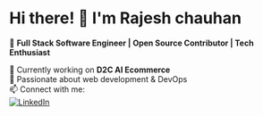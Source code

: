 # Hi there! 👋 I'm Rajesh chauhan

🚀 **Full Stack Software Engineer | Open Source Contributor | Tech Enthusiast**  

🌱 Currently working on **D2C AI Ecommerce**  
🔹 Passionate about web development & DevOps  
📫 Connect with me:  
[![LinkedIn](https://img.shields.io/badge/LinkedIn-blue?style=flat&logo=linkedin)](https://www.linkedin.com/in/rajesh-chauhan-bb971711a)



